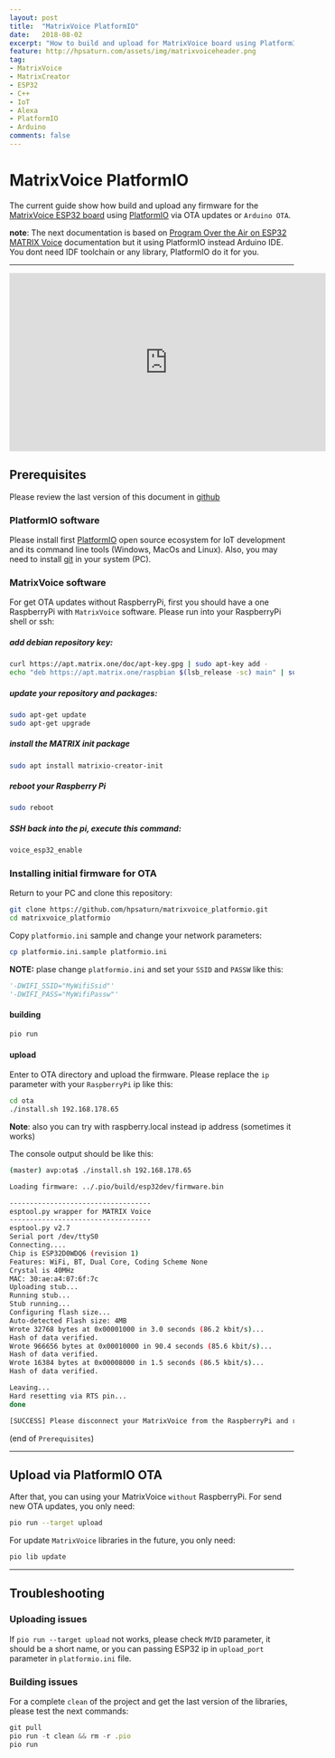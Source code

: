 ```yaml
---
layout: post
title:  "MatrixVoice PlatformIO"
date:   2018-08-02
excerpt: "How to build and upload for MatrixVoice board using PlatformIO."
feature: http://hpsaturn.com/assets/img/matrixvoiceheader.png
tag:
- MatrixVoice
- MatrixCreator
- ESP32
- C++
- IoT
- Alexa
- PlatformIO
- Arduino
comments: false
---
```


# MatrixVoice PlatformIO

The current guide show how build and upload any firmware for the [MatrixVoice ESP32 board](https://www.matrix.one/products/voice) using [PlatformIO](https://platformio.org/) via OTA updates or `Arduino OTA`. 

**note**: The next documentation is based on [Program Over the Air on ESP32 MATRIX Voice](https://www.hackster.io/matrix-labs/program-over-the-air-on-esp32-matrix-voice-5e76bb) documentation but it using PlatformIO instead Arduino IDE. You dont need IDF toolchain or any library, PlatformIO do it for you.

---

<iframe width="560" height="315" src="https://www.youtube.com/embed/A_T4X2NtwiM" frameborder="0" allow="accelerometer; autoplay; encrypted-media; gyroscope; picture-in-picture" allowfullscreen></iframe>

## Prerequisites

Please review the last version of this document in [github](https://github.com/hpsaturn/matrixvoice_platformio.git)

### PlatformIO software

Please install first [PlatformIO](http://platformio.org/) open source ecosystem for IoT development and its command line tools (Windows, MacOs and Linux). Also, you may need to install [git](http://git-scm.com/) in your system (PC).

### MatrixVoice software

For get OTA updates without RaspberryPi, first you should have a one RaspberryPi with `MatrixVoice` software. Please run into your RaspberryPi shell or ssh:

##### add debian repository key:

```bash
curl https://apt.matrix.one/doc/apt-key.gpg | sudo apt-key add -
echo "deb https://apt.matrix.one/raspbian $(lsb_release -sc) main" | sudo tee /etc/apt/sources.list.d/matrixlabs.list
```

##### update your repository and packages:

```bash
sudo apt-get update
sudo apt-get upgrade
```

##### install the MATRIX init package

```bash
sudo apt install matrixio-creator-init
```

##### reboot your Raspberry Pi

```bash
sudo reboot
```

##### SSH back into the pi, execute this command:

```bash
voice_esp32_enable
```

### Installing initial firmware for OTA

Return to your PC and clone this repository:

```bash
git clone https://github.com/hpsaturn/matrixvoice_platformio.git
cd matrixvoice_platformio
```

Copy `platformio.ini` sample and change your network parameters:

```bash
cp platformio.ini.sample platformio.ini
```

**NOTE:** plase change `platformio.ini` and set your `SSID` and `PASSW` like this:

```python
'-DWIFI_SSID="MyWifiSsid"'
'-DWIFI_PASS="MyWifiPassw"'
```

#### building

```bash
pio run
```

#### upload

Enter to OTA directory and upload the firmware. Please replace the `ip` parameter with your `RaspberryPi` ip like this:

```bash
cd ota
./install.sh 192.168.178.65
```

**Note**: also you can try with raspberry.local instead ip address (sometimes it works)

The console output should be like this:

```bash
(master) avp:ota$ ./install.sh 192.168.178.65

Loading firmware: ../.pio/build/esp32dev/firmware.bin

-----------------------------------
esptool.py wrapper for MATRIX Voice
-----------------------------------
esptool.py v2.7
Serial port /dev/ttyS0
Connecting....
Chip is ESP32D0WDQ6 (revision 1)
Features: WiFi, BT, Dual Core, Coding Scheme None
Crystal is 40MHz
MAC: 30:ae:a4:07:6f:7c
Uploading stub...
Running stub...
Stub running...
Configuring flash size...
Auto-detected Flash size: 4MB
Wrote 32768 bytes at 0x00001000 in 3.0 seconds (86.2 kbit/s)...
Hash of data verified.
Wrote 966656 bytes at 0x00010000 in 90.4 seconds (85.6 kbit/s)...
Hash of data verified.
Wrote 16384 bytes at 0x00008000 in 1.5 seconds (86.5 kbit/s)...
Hash of data verified.

Leaving...
Hard resetting via RTS pin...
done

[SUCCESS] Please disconnect your MatrixVoice from the RaspberryPi and reconnect it alone for future OTA updates.
```

(end of `Prerequisites`)

---

## Upload via PlatformIO OTA

After that, you can using your MatrixVoice `without` RaspberryPi. For send new OTA updates, you only need:

```bash
pio run --target upload
```

For update `MatrixVoice` libraries in the future, you only need:

```bash
pio lib update
```

---

## Troubleshooting

### Uploading issues

If `pio run --target upload` not works, please check `MVID` parameter, it should be a short name, or you can passing ESP32 ip in `upload_port` parameter in `platformio.ini` file.

### Building issues

For a complete `clean` of the project and get the last version of the libraries, please test the next commands:

```javascript
git pull
pio run -t clean && rm -r .pio
pio run
```
